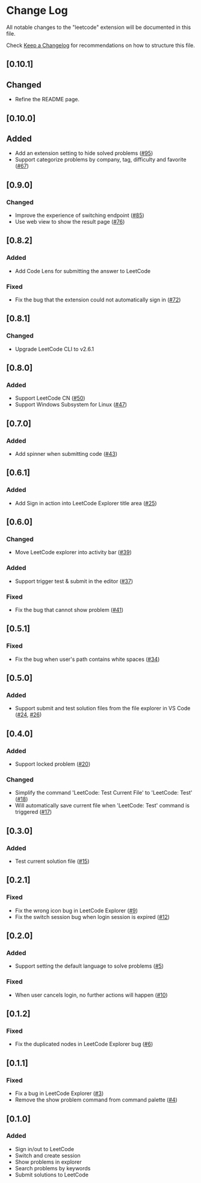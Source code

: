 # Change Log
All notable changes to the "leetcode" extension will be documented in this file.

Check [Keep a Changelog](http://keepachangelog.com/) for recommendations on how to structure this file.

## [0.10.1]
## Changed
- Refine the README page.

## [0.10.0]
## Added
- Add an extension setting to hide solved problems ([#95](https://github.com/jdneo/vscode-leetcode/issues/95))
- Support categorize problems by company, tag, difficulty and favorite ([#67](https://github.com/jdneo/vscode-leetcode/issues/67))

## [0.9.0]
### Changed
- Improve the experience of switching endpoint ([#85](https://github.com/jdneo/vscode-leetcode/issues/85))
- Use web view to show the result page ([#76](https://github.com/jdneo/vscode-leetcode/issues/76))


## [0.8.2]
### Added
- Add Code Lens for submitting the answer to LeetCode

### Fixed
- Fix the bug that the extension could not automatically sign in ([#72](https://github.com/jdneo/vscode-leetcode/issues/72))

## [0.8.1]
### Changed
- Upgrade LeetCode CLI to v2.6.1

## [0.8.0]
### Added
- Support LeetCode CN ([#50](https://github.com/jdneo/vscode-leetcode/issues/50))
- Support Windows Subsystem for Linux ([#47](https://github.com/jdneo/vscode-leetcode/issues/47))

## [0.7.0]
### Added
- Add spinner when submitting code ([#43](https://github.com/jdneo/vscode-leetcode/issues/43))

## [0.6.1]
### Added
- Add Sign in action into LeetCode Explorer title area ([#25](https://github.com/jdneo/vscode-leetcode/issues/25))

## [0.6.0]
### Changed
- Move LeetCode explorer into activity bar ([#39](https://github.com/jdneo/vscode-leetcode/issues/39))

### Added
- Support trigger test & submit in the editor ([#37](https://github.com/jdneo/vscode-leetcode/issues/37))

### Fixed
- Fix the bug that cannot show problem ([#41](https://github.com/jdneo/vscode-leetcode/issues/41))

## [0.5.1]
### Fixed
- Fix the bug when user's path contains white spaces ([#34](https://github.com/jdneo/vscode-leetcode/issues/34))

## [0.5.0]
### Added
- Support submit and test solution files from the file explorer in VS Code ([#24](https://github.com/jdneo/vscode-leetcode/issues/24), [#26](https://github.com/jdneo/vscode-leetcode/issues/26))

## [0.4.0]
### Added
- Support locked problem ([#20](https://github.com/jdneo/vscode-leetcode/issues/20))

### Changed
- Simplify the command 'LeetCode: Test Current File' to 'LeetCode: Test' ([#18](https://github.com/jdneo/vscode-leetcode/issues/18))
- Will automatically save current file when 'LeetCode: Test' command is triggered ([#17](https://github.com/jdneo/vscode-leetcode/issues/17))

## [0.3.0]
### Added
- Test current solution file ([#15](https://github.com/jdneo/vscode-leetcode/issues/15))

## [0.2.1]
### Fixed
- Fix the wrong icon bug in LeetCode Explorer ([#9](https://github.com/jdneo/vscode-leetcode/issues/9))
- Fix the switch session bug when login session is expired ([#12](https://github.com/jdneo/vscode-leetcode/issues/12))

## [0.2.0]
### Added
- Support setting the default language to solve problems ([#5](https://github.com/jdneo/vscode-leetcode/issues/5))

### Fixed
- When user cancels login, no further actions will happen ([#10](https://github.com/jdneo/vscode-leetcode/issues/10))

## [0.1.2]
### Fixed
- Fix the duplicated nodes in LeetCode Explorer bug ([#6](https://github.com/jdneo/vscode-leetcode/issues/6))

## [0.1.1]
### Fixed
- Fix a bug in LeetCode Explorer ([#3](https://github.com/jdneo/vscode-leetcode/issues/3))
- Remove the show problem command from command palette ([#4](https://github.com/jdneo/vscode-leetcode/issues/4))

## [0.1.0]
### Added
- Sign in/out to LeetCode
- Switch and create session
- Show problems in explorer
- Search problems by keywords
- Submit solutions to LeetCode
